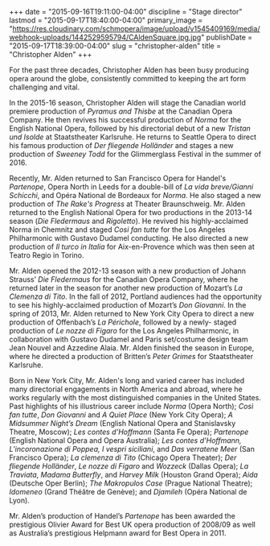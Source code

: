 +++
date = "2015-09-16T19:11:00-04:00"
discipline = "Stage director"
lastmod = "2015-09-17T18:40:00-04:00"
primary_image = "https://res.cloudinary.com/schmopera/image/upload/v1545409169/media/webhook-uploads/1442529595794/CAldenSquare.jpg.jpg"
publishDate = "2015-09-17T18:39:00-04:00"
slug = "christopher-alden"
title = "Christopher Alden"
+++

For the past three decades, Christopher Alden has been busy producing opera around the globe, consistently committed to keeping the art form challenging and vital.

In the 2015-16 season, Christopher Alden will stage the Canadian world premiere production of *Pyramus and Thisbe* at the Canadian Opera Company. He then revives his successful production of *Norma* for the English National Opera, followed by his directorial debut of a new *Tristan und Isolde* at Staatstheater Karlsruhe. He returns to Seattle Opera to direct his famous production of *Der fliegende Holländer* and stages a new production of *Sweeney Todd* for the Glimmerglass Festival in the summer of 2016.

Recently, Mr. Alden returned to San Francisco Opera for Handel's *Partenope*, Opera North in Leeds for a double-bill of *La vida breve/Gianni Schicchi*, and Opéra National de Bordeaux for *Norma*. He also staged a new production of *The Rake's Progress* at Theater Braunschweig. Mr. Alden returned to the English National Opera for two productions in the 2013-14 season (*Die Fledermaus* and *Rigoletto*). He revived his highly-acclaimed Norma in Chemnitz and staged *Cosi fan tutte* for the Los Angeles Philharmonic with Gustavo Dudamel conducting. He also directed a new production of *Il turco in Italia* for Aix-en-Provence which was then seen at Teatro Regio in Torino.

Mr. Alden opened the 2012-13 season with a new production of Johann Strauss’ *Die Fledermaus* for the Canadian Opera Company, where he returned later in the season for another new production of Mozart’s *La Clemenza di Tito*. In the fall of 2012, Portland audiences had the opportunity to see his highly-acclaimed production of Mozart’s *Don Giovanni*. In the spring of 2013, Mr. Alden returned to New York City Opera to direct a new production of Offenbach’s *La Périchole*, followed by a newly- staged production of *Le nozze di Figaro* for the Los Angeles Philharmonic, in collaboration with Gustavo Dudamel and Paris set/costume design team Jean Nouvel and Azzedine Alaia. Mr. Alden finished the season in Europe, where he directed a production of Britten’s *Peter Grimes* for Staatstheater Karlsruhe.

Born in New York City, Mr. Alden's long and varied career has included many directorial engagements in North America and abroad, where he works regularly with the most distinguished companies in the United States. Past highlights of his illustrious career include *Norma* (Opera North); *Così fan tutte*, *Don Giovanni* and *A Quiet Place* (New York City Opera); *A Midsummer Night’s Dream* (English National Opera and Stanislavsky Theatre, Moscow); *Les contes d’Hoffmann* (Santa Fe Opera); *Partenope* (English National Opera and Opera Australia); *Les contes d’Hoffmann, L’incoronazione di Poppea, I vespri siciliani*, and *Das verratene Meer* (San Francisco Opera); *La clemenza di Tito* (Chicago Opera Theater); *Der fliegende Holländer*, *Le nozze di Figaro* and *Wozzeck* (Dallas Opera); *La Traviata*, *Madama Butterfly*, and *Harvey Milk* (Houston Grand Opera); *Aida* (Deutsche Oper Berlin); *The Makropulos Case* (Prague National Theatre); *Idomeneo* (Grand Théâtre de Genève); and *Djamileh* (Opéra National de Lyon).

Mr. Alden’s production of Handel’s *Partenope* has been awarded the prestigious Olivier Award for Best UK opera production of 2008/09 as well as Australia’s prestigious Helpmann award for Best Opera in 2011.
